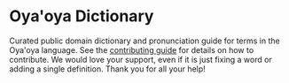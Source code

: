 
# Oya'oya Dictionary

Curated public domain dictionary and pronunciation guide for terms in the Oya'oya language. See the [contributing guide](https://github.com/drumworkteam/term/blob/make/.github/contributing.md) for details on how to contribute. We would love your support, even if it is just fixing a word or adding a single definition. Thank you for all your help!